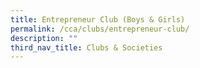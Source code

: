 ```yaml
---
title: Entrepreneur Club (Boys & Girls)
permalink: /cca/clubs/entrepreneur-club/
description: ""
third_nav_title: Clubs & Societies
---
```

